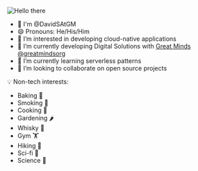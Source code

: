 ![Hello there](https://nerdbot.com/wp-content/uploads/2020/01/1r3fn3-e1579990017466.jpg)

- 👋 I'm @DavidSAtGM
- 😄 Pronouns: He/His/Him
- 👀 I’m interested in developing cloud-native applications
- 🔭 I’m currently developing Digital Solutions with [Great Minds](https://greatminds.org/) [@greatmindsorg](https://github.com/greatmindsorg)
- 🌱 I’m currently learning serverless patterns
- 👯 I’m looking to collaborate on open source projects

💡 Non-tech interests:
- Baking 🍞
- Smoking 🍖
- Cooking 🍳
- Gardening 🌶️
- Whisky 🥃
- Gym 🏋️
- Hiking 🥾
- Sci-fi 🚀
- Science 🔬

